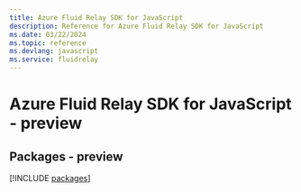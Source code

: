 ```yaml
---
title: Azure Fluid Relay SDK for JavaScript
description: Reference for Azure Fluid Relay SDK for JavaScript
ms.date: 03/22/2024
ms.topic: reference
ms.devlang: javascript
ms.service: fluidrelay
---
```

# Azure Fluid Relay SDK for JavaScript - preview
## Packages - preview
[!INCLUDE [packages](fluid-relay-index.md)]